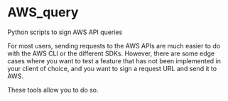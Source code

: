 AWS_query
=========

Python scripts to sign AWS API queries

For most users, sending requests to the AWS APIs are much easier to do with the AWS CLI or the different SDKs. However, there are some edge cases where you want to test a feature that has not been implemented in your client of choice, and you want to sign a request URL and send it to AWS.

These tools allow you to do so.
